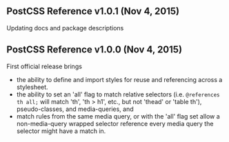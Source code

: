 ## PostCSS Reference v1.0.1 (Nov 4, 2015)
Updating docs and package descriptions

## PostCSS Reference v1.0.0 (Nov 4, 2015)
First official release brings
 - the ability to define and import styles for reuse and referencing across a stylesheet.
 - the ability to set an 'all' flag to match relative selectors (i.e. `@references th all;` will match 'th', 'th > h1', etc., but not 'thead' or 'table th'), pseudo-classes, and media-queries, and
 - match rules from the same media query, or with the 'all' flag set allow a non-media-query wrapped selector reference every media query the selector might have a match in.
